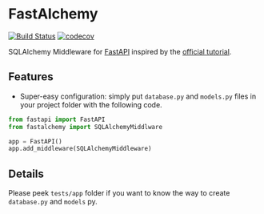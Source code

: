 FastAlchemy
===========

[![Build Status](https://travis-ci.com/cloudeyes/fastalchemy.svg?branch=master)](https://travis-ci.com/cloudeyes/fastalchemy)
[![codecov](https://codecov.io/gh/cloudeyes/fastalchemy/branch/master/graph/badge.svg)](https://codecov.io/gh/cloudeyes/fastalchemy)

SQLAlchemy Middleware for [FastAPI](http://github.com/tiangolo/fastapi) inspired by the [official tutorial](https://fastap.tiangolo.com/tutorial/sql-databases).


Features
--------

- Super-easy configuration: simply put `database.py` and `models.py` files in your project folder with the following code.

```python
from fastapi import FastAPI
from fastalchemy import SQLAlchemyMiddlware

app = FastAPI()
app.add_middleware(SQLAlchemyMiddleware)
```

Details
-------

Please peek `tests/app` folder if you want to know the way to create `database.py` and `models` py.
